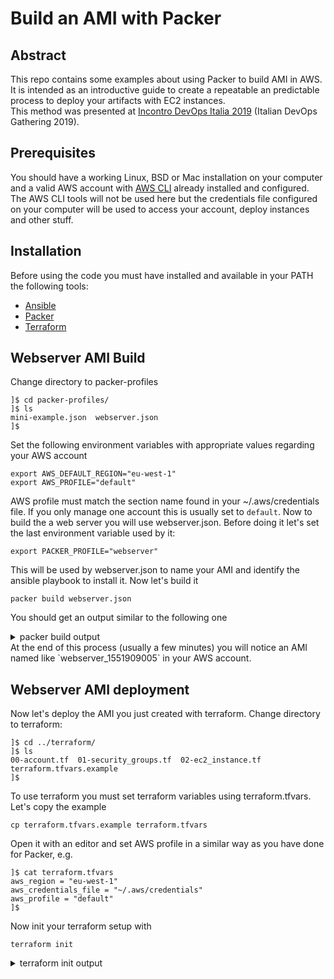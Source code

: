# Build an AMI with Packer

## Abstract

This repo contains some examples about using Packer to build AMI in AWS. It is intended as an introductive guide to create a repeatable an predictable process to deploy your artifacts with EC2 instances.  
This method was presented at [Incontro DevOps Italia 2019](https://2019.incontrodevops.it/talks.html#gianluca-mascolo) (Italian DevOps Gathering 2019).

## Prerequisites

You should have a working Linux, BSD or Mac installation on your computer and a valid AWS account with [AWS CLI](https://aws.amazon.com/cli/) already installed and configured. The AWS CLI tools will not be used here but the credentials file configured on your computer will be used to access your account, deploy instances and other stuff.

## Installation

Before using the code you must have installed and available in your PATH the following tools:
- [Ansible](https://docs.ansible.com/ansible/latest/installation_guide/intro_installation.html)
- [Packer](https://www.packer.io/downloads.html)
- [Terraform](https://www.terraform.io/downloads.html)

## Webserver AMI Build

Change directory to packer-profiles
```
]$ cd packer-profiles/
]$ ls
mini-example.json  webserver.json
]$
```
Set the following environment variables with appropriate values regarding your AWS account
```
export AWS_DEFAULT_REGION="eu-west-1"
export AWS_PROFILE="default"
```
AWS profile must match the section name found in your ~/.aws/credentials file. If you only manage one account this is usually set to `default`. Now to build the a web server you will use webserver.json. Before doing it let's set the last environment variable used by it:
```
export PACKER_PROFILE="webserver"
```
This will be used by webserver.json to name your AMI and identify the ansible playbook to install it. Now let's build it
```
packer build webserver.json
```
You should get an output similar to the following one
<details><summary>packer build output</summary>
<p>

``` 
]$ packer build webserver.json
amazon-ebs output will be in this color.

==> amazon-ebs: Prevalidating AMI Name: webserver_1551909005
    amazon-ebs: Found Image ID: ami-0bfb4cded51a2ab3e
==> amazon-ebs: Creating temporary keypair: packer_5c80408d-1ad6-3b57-e06f-a75bc7053184
==> amazon-ebs: Creating temporary security group for this instance: packer_5c80409b-c9da-2f51-90cb-095a03b9a481
==> amazon-ebs: Authorizing access to port 22 from 0.0.0.0/0 in the temporary security group...
==> amazon-ebs: Launching a source AWS instance...
==> amazon-ebs: Adding tags to source instance
    amazon-ebs: Adding tag: "Name": "Packer Builder"
    amazon-ebs: Instance ID: i-0b3edb7d2e9574849
==> amazon-ebs: Waiting for instance (i-0b3edb7d2e9574849) to become ready...
==> amazon-ebs: Using ssh communicator to connect: 34.245.218.28
==> amazon-ebs: Waiting for SSH to become available...
==> amazon-ebs: Connected to SSH!
==> amazon-ebs: Provisioning with Ansible...
==> amazon-ebs: Executing Ansible: ansible-playbook --extra-vars packer_build_name=amazon-ebs packer_builder_type=amazon-ebs -o IdentitiesOnly=yes -i /tmp/packer-provisioner-ansible978552682 /home/gmascolo/Programs/packer/ansible-playbooks/webserver.yml -e ansible_ssh_private_key_file=/tmp/ansible-key734980727
    amazon-ebs:
    amazon-ebs: PLAY [webserver] ***************************************************************
    amazon-ebs:
    amazon-ebs: TASK [Gathering Facts] *********************************************************
    amazon-ebs: ok: [webserver]
    amazon-ebs:
    amazon-ebs: TASK [Timezone Configuration] **************************************************
    amazon-ebs: changed: [webserver]
    amazon-ebs:
    amazon-ebs: TASK [Install Packages] ********************************************************
    amazon-ebs: changed: [webserver]
    amazon-ebs:
    amazon-ebs: TASK [Enable Apache Web Server] ************************************************
    amazon-ebs: changed: [webserver]
    amazon-ebs:
    amazon-ebs: TASK [Create index.html] *******************************************************
    amazon-ebs: changed: [webserver]
    amazon-ebs:
    amazon-ebs: PLAY RECAP *********************************************************************
    amazon-ebs: webserver                  : ok=5    changed=4    unreachable=0    failed=0
    amazon-ebs:
==> amazon-ebs: Stopping the source instance...
    amazon-ebs: Stopping instance, attempt 1
==> amazon-ebs: Waiting for the instance to stop...
==> amazon-ebs: Creating unencrypted AMI webserver_1551909005 from instance i-0b3edb7d2e9574849
    amazon-ebs: AMI: ami-02e1f279cf40e8873
==> amazon-ebs: Waiting for AMI to become ready...
==> amazon-ebs: Terminating the source AWS instance...
==> amazon-ebs: Cleaning up any extra volumes...
==> amazon-ebs: No volumes to clean up, skipping
==> amazon-ebs: Deleting temporary security group...
==> amazon-ebs: Deleting temporary keypair...
Build 'amazon-ebs' finished.

==> Builds finished. The artifacts of successful builds are:
--> amazon-ebs: AMIs were created:
eu-west-1: ami-02e1f279cf40e8873

]$

```

</p>
</details>
At the end of this process (usually a few minutes) you will notice an AMI named like `webserver_1551909005` in your AWS account.

## Webserver AMI deployment

Now let's deploy the AMI you just created with terraform. Change directory to terraform:
```
]$ cd ../terraform/
]$ ls
00-account.tf  01-security_groups.tf  02-ec2_instance.tf  terraform.tfvars.example
]$
```
To use terraform you must set terraform variables using terraform.tfvars. Let's copy the example
```
cp terraform.tfvars.example terraform.tfvars
```
Open it with an editor and set AWS profile in a similar way as you have done for Packer, e.g.
```
]$ cat terraform.tfvars
aws_region = "eu-west-1"
aws_credentials_file = "~/.aws/credentials"
aws_profile = "default"
]$
```
Now init your terraform setup with
```
terraform init
```
<details><summary>terraform init output</summary>
<p>

``` 
]$ terraform init

Initializing provider plugins...
- Checking for available provider plugins on https://releases.hashicorp.com...
- Downloading plugin for provider "aws" (2.0.0)...
- Downloading plugin for provider "http" (1.0.1)...
- Downloading plugin for provider "tls" (1.2.0)...

The following providers do not have any version constraints in configuration,
so the latest version was installed.

To prevent automatic upgrades to new major versions that may contain breaking
changes, it is recommended to add version = "..." constraints to the
corresponding provider blocks in configuration, with the constraint strings
suggested below.

* provider.aws: version = "~> 2.0"
* provider.http: version = "~> 1.0"
* provider.tls: version = "~> 1.2"

Terraform has been successfully initialized!

You may now begin working with Terraform. Try running "terraform plan" to see
any changes that are required for your infrastructure. All Terraform commands
should now work.

If you ever set or change modules or backend configuration for Terraform,
rerun this command to reinitialize your working directory. If you forget, other
commands will detect it and remind you to do so if necessary.
]$ 
```

</p>
</details>
